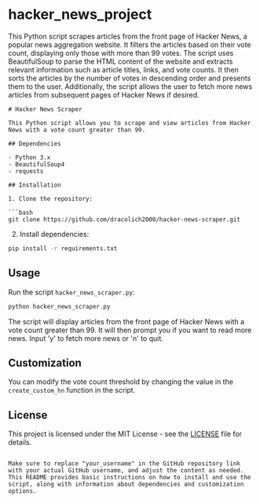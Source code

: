 # hacker_news_project

This Python script scrapes articles from the front page of Hacker News, a popular news aggregation website. It filters the articles based on their vote count, displaying only those with more than 99 votes. The script uses BeautifulSoup to parse the HTML content of the website and extracts relevant information such as article titles, links, and vote counts. It then sorts the articles by the number of votes in descending order and presents them to the user. Additionally, the script allows the user to fetch more news articles from subsequent pages of Hacker News if desired.
```
# Hacker News Scraper

This Python script allows you to scrape and view articles from Hacker News with a vote count greater than 99.

## Dependencies

- Python 3.x
- BeautifulSoup4
- requests

## Installation

1. Clone the repository:

```bash
git clone https://github.com/dracolich2000/hacker-news-scraper.git
```

2. Install dependencies:

```bash
pip install -r requirements.txt
```

## Usage

Run the script `hacker_news_scraper.py`:

```bash
python hacker_news_scraper.py
```

The script will display articles from the front page of Hacker News with a vote count greater than 99. It will then prompt you if you want to read more news. Input 'y' to fetch more news or 'n' to quit.

## Customization

You can modify the vote count threshold by changing the value in the `create_custom_hn` function in the script.

## License

This project is licensed under the MIT License - see the [LICENSE](LICENSE) file for details.
```

Make sure to replace "your_username" in the GitHub repository link with your actual GitHub username, and adjust the content as needed. This README provides basic instructions on how to install and use the script, along with information about dependencies and customization options.

